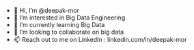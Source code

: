 - 👋 Hi, I’m @deepak-mor
- 👀 I’m interested in Big Data Engineering 
- 🌱 I’m currently learning Big Data
- 💞️ I’m looking to collaborate on big data 
- 📫 Reach out to me on LinkedIn : linkedin.com/in/deepak-mor

<!---
deepak-mor/deepak-mor is a ✨ special ✨ repository because its `README.md` (this file) appears on your GitHub profile.
You can click the Preview link to take a look at your changes.
--->
